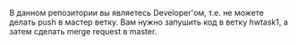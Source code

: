 В данном репозитории вы являетесь Developer'ом, т.е. не можете делать push в мастер ветку. Вам нужно запушить код в ветку hwtask1, а затем сделать merge request в master.